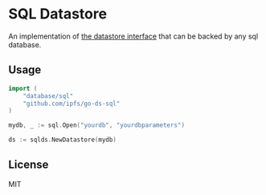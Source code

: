 # SQL Datastore

An implementation of [the datastore interface](https://github.com/ipfs/go-datastore)
that can be backed by any sql database.

## Usage

```go
import (
	"database/sql"
	"github.com/ipfs/go-ds-sql"
)

mydb, _ := sql.Open("yourdb", "yourdbparameters")

ds := sqlds.NewDatastore(mydb)
```

## License
MIT
